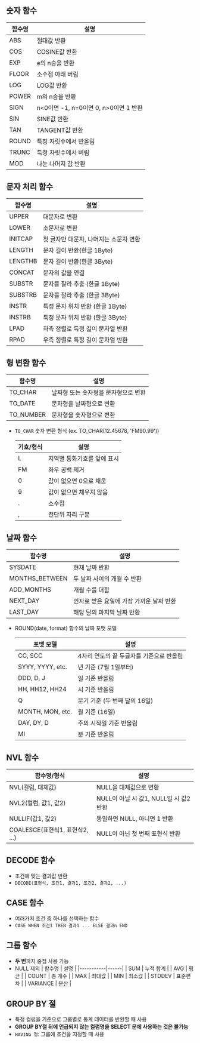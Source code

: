 ## 숫자 함수

| 함수명     | 설명 |
|------------|------|
| ABS        | 절대값 반환 |
| COS        | COSINE값 반환 |
| EXP        | e의 n승을 반환 |
| FLOOR      | 소수점 아래 버림 |
| LOG        | LOG값 반환 |
| POWER      | m의 n승을 반환 |
| SIGN       | n<0이면 -1, n=0이면 0, n>0이면 1 반환 |
| SIN        | SINE값 반환 |
| TAN        | TANGENT값 반환 |
| ROUND      | 특정 자릿수에서 반올림 |
| TRUNC      | 특정 자릿수에서 버림 |
| MOD        | 나눈 나머지 값 반환 |

## 문자 처리 함수

| 함수명     | 설명 |
|------------|------|
| UPPER      | 대문자로 변환 |
| LOWER      | 소문자로 변환 |
| INITCAP    | 첫 글자만 대문자, 나머지는 소문자 변환 |
| LENGTH     | 문자 길이 반환(한글 1Byte) |
| LENGTHB    | 문자 길이 반환(한글 3Byte) |
| CONCAT     | 문자의 값을 연결 |
| SUBSTR     | 문자를 잘라 추출 (한글 1Byte) |
| SUBSTRB    | 문자를 잘라 추출 (한글 3Byte) |
| INSTR      | 특정 문자 위치 반환 (한글 1Byte) |
| INSTRB     | 특정 문자 위치 반환 (한글 3Byte) |
| LPAD       | 좌측 정렬로 특정 길이 문자열 반환 |
| RPAD       | 우측 정렬로 특정 길이 문자열 반환 |

## 형 변환 함수

| 함수명     | 설명 |
|------------|------|
| TO_CHAR    | 날짜형 또는 숫자형을 문자형으로 변환 |
| TO_DATE    | 문자형을 날짜형으로 변환 |
| TO_NUMBER  | 문자형을 숫자형으로 변환 |

- `TO_CHAR` 숫자 변환 형식 (ex. TO_CHAR(12.45678, 'FM90.99'))
  
  | 기호/형식 | 설명 |
  |-----------|------|
  | L         | 지역별 통화기호를 앞에 표시 |
  | FM        | 좌우 공백 제거 |
  | 0         | 값이 없으면 0으로 채움 |
  | 9         | 값이 없으면 채우지 않음 |
  | .         | 소수점 |
  | ,         | 천단위 자리 구분 |

## 날짜 함수

| 함수명         | 설명 |
|----------------|------|
| SYSDATE        | 현재 날짜 반환 |
| MONTHS_BETWEEN | 두 날짜 사이의 개월 수 반환 |
| ADD_MONTHS     | 개월 수를 더함 |
| NEXT_DAY       | 인자로 받은 요일에 가장 가까운 날짜 반환 |
| LAST_DAY       | 해당 달의 마지막 날짜 반환 |

- ROUND(date, format) 함수의 날짜 포맷 모델
  
  | 포맷 모델        | 설명 |
  |------------------|------|
  | CC, SCC          | 4자리 연도의 끝 두글자를 기준으로 반올림 |
  | SYYY, YYYY, etc. | 년 기준 (7월 1일부터) |
  | DDD, D, J        | 일 기준 반올림 |
  | HH, HH12, HH24   | 시 기준 반올림 |
  | Q                | 분기 기준 (두 번째 달의 16일) |
  | MONTH, MON, etc. | 월 기준 (16일) |
  | DAY, DY, D       | 주의 시작일 기준 반올림 |
  | MI               | 분 기준 반올림 |

## NVL 함수

| 함수명/형식                             | 설명 |
|----------------------------------------|------|
| NVL(컬럼, 대체값)                      | NULL을 대체값으로 변환 |
| NVL2(컬럼, 값1, 값2)                  | NULL이 아닐 시 값1, NULL일 시 값2 반환 |
| NULLIF(값1, 값2)                      | 동일하면 NULL, 아니면 1 반환 |
| COALESCE(표현식1, 표현식2, ...)       | NULL이 아닌 첫 번째 표현식 반환 |

## DECODE 함수
- 조건에 맞는 결과값 반환
- `DECODE(표현식, 조건1, 결과1, 조건2, 결과2, ...)`

## CASE 함수
- 여러가지 조건 중 하나를 선택하는 함수
- `CASE WHEN 조건1 THEN 결과1 ... ELSE 결과n END`

## 그룹 함수
- **두 번**까지 중첩 사용 가능
- NULL 제외
| 함수명    | 설명 |
|-----------|------|
| SUM       | 누적 합계 |
| AVG       | 평균 |
| COUNT     | 총 개수 |
| MAX       | 최대값 |
| MIN       | 최소값 |
| STDDEV    | 표준편차 |
| VARIANCE  | 분산 |

## GROUP BY 절
- 특정 컬럼을 기준으로 그룹별로 통계 데이터를 반환할 때 사용
- **GROUP BY절 뒤에 언급되지 않는 컬럼명을 SELECT 문에 사용하는 것은 불가능**
- `HAVING 절`: 그룹에 조건을 지정할 때 사용
